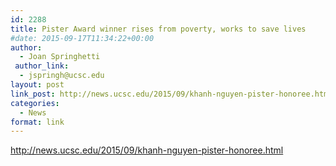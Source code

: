 ```yaml
---
id: 2288
title: Pister Award winner rises from poverty, works to save lives
#date: 2015-09-17T11:34:22+00:00
author:
  - Joan Springhetti
 author_link:
  - jspringh@ucsc.edu
layout: post
link_post: http://news.ucsc.edu/2015/09/khanh-nguyen-pister-honoree.html
categories:
  - News
format: link
---
```

http://news.ucsc.edu/2015/09/khanh-nguyen-pister-honoree.html